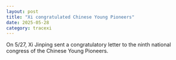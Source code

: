 ```yaml
---
layout: post
title: "Xi congratulated Chinese Young Pioneers"
date: 2025-05-28
category: tracexi
---
```


On 5/27, Xi Jinping sent a congratulatory letter to the ninth national congress of the Chinese Young Pioneers.